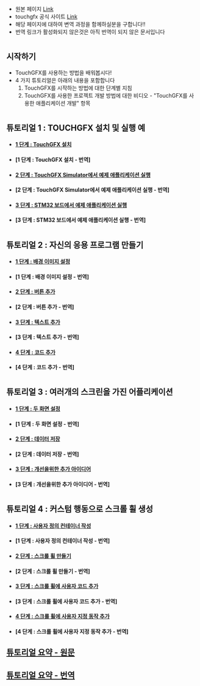
 - 원본 페이지 [Link](https://touchgfx.zendesk.com/hc/en-us/categories/200529271)
 - touchgfx 공식 사이트 [Link](https://touchgfx.zendesk.com/hc/en-us)
 - 해당 페이지에 대하여 변역 과정을 함께하실분을 구합니다!!
 - 번역 링크가 활성화되지 않은것은 아직 번역이 되지 않은 문서입니다
#
## 시작하기
 - TouchGFX를 사용하는 방법을 배워봅시다!
 - 4 가지 튜토리얼은 아래의 내용을 포함합니다
   1. TouchGFX를 시작하는 방법에 대한 단계별 지침
   2. TouchGFX를 사용한 프로젝트 개발 방법에 대한 비디오  -  "TouchGFX를 사용한 애플리케이션 개발" 항목
#
## 튜토리얼 1 : TOUCHGFX 설치 및 실행 예
  - #### [1 단계 : TouchGFX 설치](https://touchgfx.zendesk.com/hc/en-us/articles/206159259-Step-1-Installation-of-TouchGFX)
  - #### [1 단계 : TouchGFX 설치 - 번역]
  - #### [2 단계 : TouchGFX Simulator에서 예제 애플리케이션 실행](https://touchgfx.zendesk.com/hc/en-us/articles/205396952-Step-2-Running-an-example-application-on-the-TouchGFX-Simulator)
  - #### [2 단계 : TouchGFX Simulator에서 예제 애플리케이션 실행 - 번역]
  - #### [3 단계 : STM32 보드에서 예제 애플리케이션 실행](https://touchgfx.zendesk.com/hc/en-us/articles/205561611-Step-3-Running-an-example-application-on-a-STM32-board)
  - #### [3 단계 : STM32 보드에서 예제 애플리케이션 실행 - 번역]
#
## 튜토리얼 2 : 자신의 응용 프로그램 만들기
  - #### [1 단계 : 배경 이미지 설정](https://touchgfx.zendesk.com/hc/en-us/articles/205443722-Step-1-Setting-a-background-Image)
  - #### [1 단계 : 배경 이미지 설정 - 번역]
  - #### [2 단계 : 버튼 추가](https://touchgfx.zendesk.com/hc/en-us/articles/205443742-Step-2-Adding-Buttons)
  - #### [2 단계 : 버튼 추가 - 번역]
  - #### [3 단계 : 텍스트 추가](https://touchgfx.zendesk.com/hc/en-us/articles/205587571-Step-3-Adding-Text)
  - #### [3 단계 : 텍스트 추가 - 번역]
  - #### [4 단계 : 코드 추가](https://touchgfx.zendesk.com/hc/en-us/articles/205443982-Step-4-Adding-code)
  - #### [4 단계 : 코드 추가 - 번역]
#
## 튜토리얼 3 : 여러개의 스크린을 가진 어플리케이션
  - #### [1 단계 : 두 화면 설정](https://touchgfx.zendesk.com/hc/en-us/articles/360018667192-Step-1-Setting-up-the-two-Screens)
  - #### [1 단계 : 두 화면 설정 - 번역]
  - #### [2 단계 : 데이터 저장](https://touchgfx.zendesk.com/hc/en-us/articles/360018668232-Step-2-Saving-data)
  - #### [2 단계 : 데이터 저장 - 번역]
  - #### [3 단계 : 개선을위한 추가 아이디어](https://touchgfx.zendesk.com/hc/en-us/articles/360019019711-Step-3-Further-ideas-for-improvement)
  - #### [3 단계 : 개선을위한 추가 아이디어 - 번역]
#
## 튜토리얼 4 : 커스텀 행동으로 스크롤 휠 생성
  - #### [1 단계 : 사용자 정의 컨테이너 작성](https://touchgfx.zendesk.com/hc/en-us/articles/206998265-Step-1-Creating-a-Custom-Container)
  - #### [1 단계 : 사용자 정의 컨테이너 작성 - 번역]
  - #### [2 단계 : 스크롤 휠 만들기](https://touchgfx.zendesk.com/hc/en-us/articles/207282455-Step-2-Creating-a-Scroll-Wheel)
  - #### [2 단계 : 스크롤 휠 만들기 - 번역]
  - #### [3 단계 : 스크롤 휠에 사용자 코드 추가](https://touchgfx.zendesk.com/hc/en-us/articles/207282555-Step-3-Adding-user-code-to-Scroll-Wheel)
  - #### [3 단계 : 스크롤 휠에 사용자 코드 추가 - 번역]
  - #### [4 단계 : 스크롤 휠에 사용자 지정 동작 추가](https://touchgfx.zendesk.com/hc/en-us/articles/207282575-Step-4-Adding-custom-behavior-to-Scroll-Wheel)
  - #### [4 단계 : 스크롤 휠에 사용자 지정 동작 추가 - 번역]
## [튜토리얼 요약 - 원문](https://touchgfx.zendesk.com/hc/en-us/articles/360019548551-Tutorials-Summary)
## [튜토리얼 요약 - 번역](https://github.com/d-h-k/STM32F7508/blob/master/2_Contents/tgfx_zendesk/Tutorials%20Summary.md)
